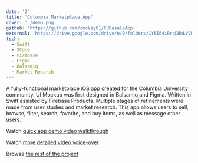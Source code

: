 ```yaml
---
date: '2'
title: 'Columbia Marketplace App'
cover: './demo.png'
github: 'https://github.com/cmckay01/CUResaleApp'
external: 'https://drive.google.com/drive/u/0/folders/1Y6I64iRrqDBbLVVWEguuYX1HQDZFvETk'
tech:
  - Swift
  - XCode
  - Firebase
  - Figma
  - Balsamiq
  - Market Resarch
---
```


A fully-functional marketplace iOS app created for the Columbia University community. UI Mockup was first designed in Balsamiq and Figma. Written in Swift assisted by Firebase Products. Multiple stages of refinements were made from user studies and market research. This app allows users to sell, browse, filter, search, favorite, and buy items, as well as message other users.

Watch [quick app demo video walkthrough](demo.gif)

Watch [more detailed video voice-over](https://drive.google.com/file/d/1cklHS10ABPuehcukrWtyaDSLHDWGByrq/view?usp=sharing)

Browse [the rest of the project](https://drive.google.com/drive/u/0/folders/1Y6I64iRrqDBbLVVWEguuYX1HQDZFvETk)
